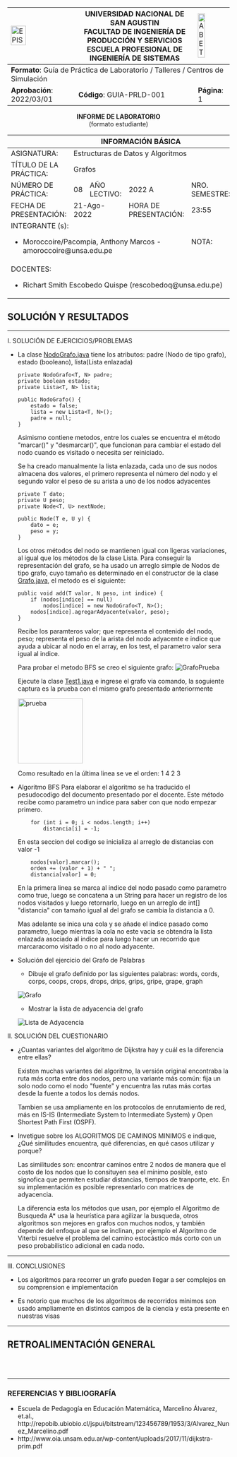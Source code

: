 <div align="center">
<table>
    <theader>
        <tr>
            <td><img src="https://github.com/rescobedoq/pw2/blob/main/epis.png?raw=true" alt="EPIS" style="width:50%; height:auto"/></td>
            <th>
                <span style="font-weight:bold;">UNIVERSIDAD NACIONAL DE SAN AGUSTIN</span><br />
                <span style="font-weight:bold;">FACULTAD DE INGENIERÍA DE PRODUCCIÓN Y SERVICIOS</span><br />
                <span style="font-weight:bold;">ESCUELA PROFESIONAL DE INGENIERÍA DE SISTEMAS</span>
            </th>
            <td><img src="https://github.com/rescobedoq/pw2/blob/main/abet.png?raw=true" alt="ABET" style="width:50%; height:auto"/></td>
        </tr>
    </theader>
    <tbody>
        <tr><td colspan="3"><span style="font-weight:bold;">Formato</span>: Guía de Práctica de Laboratorio / Talleres / Centros de Simulación</td></tr>
        <tr><td><span style="font-weight:bold;">Aprobación</span>:  2022/03/01</td><td><span style="font-weight:bold;">Código</span>: GUIA-PRLD-001</td><td><span style="font-weight:bold;">Página</span>: 1</td></tr>
    </tbody>
</table>
</div>

<div align="center">
<span style="font-weight:bold;">INFORME DE LABORATORIO</span><br />
<span>(formato estudiante)</span>
</div>


<table>
<theader>
<tr><th colspan="6">INFORMACIÓN BÁSICA</th></tr>
</theader>
<tbody>
<tr><td>ASIGNATURA:</td><td colspan="5">Estructuras de Datos y Algoritmos</td></tr>
<tr><td>TÍTULO DE LA PRÁCTICA:</td><td colspan="5">Grafos</td></tr>
<tr>
<td>NÚMERO DE PRÁCTICA:</td><td>08</td><td>AÑO LECTIVO:</td><td>2022 A</td><td>NRO. SEMESTRE:</td><td>III</td>
</tr>
<tr>
<td>FECHA DE PRESENTACIÓN:</td><td colspan="2">21-Ago-2022</td><td>HORA DE PRESENTACIÓN:</td><td colspan="2">23:55</td>
</tr>
<tr><td colspan="4">INTEGRANTE (s):
<ul>
<li>Moroccoire/Pacompia, Anthony Marcos - amoroccoire@unsa.edu.pe</li>
</ul>
</td>
<td>NOTA:</td><td>Pendiente</td>
</tr>
<tr><td colspan="6">DOCENTES:
<ul>
<li>Richart Smith Escobedo Quispe (rescobedoq@unsa.edu.pe)</li>
</ul>
</td>
</tr>
</tbody>
</table>

<!-- Reportes -->

## SOLUCIÓN Y RESULTADOS

---

I. SOLUCIÓN DE EJERCICIOS/PROBLEMAS <br>


* La clase [NodoGrafo.java](ImplementacionGrafo/NodoGrafo.java "NodoGrafo.java") tiene los atributos: padre (Nodo de tipo grafo), estado (booleano), lista(Lista enlazada)

    ```
    private NodoGrafo<T, N> padre;
	private boolean estado;
	private Lista<T, N> lista;
	
	public NodoGrafo() {
		estado = false;
		lista = new Lista<T, N>();
		padre = null;
	}
    ```
    Asimismo contiene metodos, entre los cuales se encuentra el método "marcar()" y "desmarcar()", que funcionan para cambiar el estado del nodo cuando es visitado o necesita ser reiniciado.

    Se ha creado manualmente la lista enlazada, cada uno de sus nodos almacena dos valores, el primero representa el número del nodo y el segundo valor el peso de su arista a uno de los nodos adyacentes

    ```
    private T dato;
    private U peso;
    private Node<T, U> nextNode;
  
    public Node(T e, U y) {
    	dato = e;
    	peso = y;
    }
    ```
    Los otros métodos del nodo se mantienen igual con ligeras variaciones, al igual que los métodos de la clase Lista.
    Para conseguir la representación del grafo, se ha usado un arreglo simple de Nodos de tipo grafo, cuyo tamaño es determinado en el constructor de la clase [Grafo.java](ImplementacionGrafo/Grafo.java "Grafo.java"), el metodo es el siguiente:
    ```
    public void add(T valor, N peso, int indice) {
		if (nodos[indice] == null)
			nodos[indice] = new NodoGrafo<T, N>();
		nodos[indice].agregarAdyacente(valor, peso);
	}
    ```
    Recibe los paramteros valor; que representa el contenido del nodo, peso; representa el peso de la arista del nodo adyacente e indice que ayuda a ubicar al nodo en el array, en los test, el parametro valor sera igual al indice.

    Para probar el metodo BFS se creo el siguiente grafo:
    ![GrafoPrueba](Images/imagen4.png)

    Ejecute la clase [Test1.java](ImplementacionGrafo/Test1.java) e ingrese el grafo via comando, la soguiente captura es la prueba con el mismo grafo presentado anteriormente

    <img src="Images/image3.png" alt="prueba" width="147" hight="444"/>

    Como resultado en la última linea se ve el orden: 1 4 2 3


* Algoritmo BFS
    Para elaborar el algoritmo se ha traducido el pesudocodigo del documento presentado por el docente. Este método recibe como parametro un indice para saber con que nodo empezar primero.
    ```
		for (int i = 0; i < nodos.length; i++)
			distancia[i] = -1;
	```
    En esta seccion del codigo se inicializa al arreglo de distancias con valor -1

    ```
		nodos[valor].marcar();
		orden += (valor + 1) + " ";
		distancia[valor] = 0;
    ```
    En la primera linea se marca al indice del nodo pasado como parametro como true, luego se concatena a un String para hacer un registro de los nodos visitados y luego retornarlo, luego en un arreglo de int[] "distancia" con tamaño igual al del grafo se cambia la distancia a 0.

    Mas adelante se inica una cola y se añade el indice pasado como parametro, luego mientras la cola no este vacia se obtendra la lista enlazada asociado al indice para luego hacer un recorrido que marcaracomo visitado o no al nodo adyacente.
    
* Solución del ejercicio del Grafo de Palabras
    * Dibuje el grafo definido por las siguientes palabras: words, cords, corps, coops, crops, drops, drips, grips, gripe, grape, graph

    ![Grafo](Images/imagen1.png)

    * Mostrar la lista de adyacencia del grafo

    ![Lista de Adyacencia](Images/imagen2.png)

II. SOLUCIÓN DEL CUESTIONARIO

* ¿Cuantas variantes del algoritmo de Dijkstra hay y cuál es la diferencia entre ellas?
    
    Existen muchas variantes del algoritmo, la versión original encontraba la ruta más corta entre dos nodos, pero una variante más común: fija un solo nodo como el nodo "fuente" y encuentra las rutas más cortas desde la fuente a todos los demás nodos.

    Tambien se usa ampliamente en los protocolos de enrutamiento de red, más en IS-IS (Intermediate System to Intermediate System) y Open Shortest Path First (OSPF). 
  
* Invetigue sobre los ALGORITMOS DE CAMINOS MINIMOS e indique, ¿Qué similitudes encuentra, qué diferencias, en qué casos utilizar y porque?

   Las similitudes son: encontrar caminos entre 2 nodos de manera que el costo de los nodos que lo consituyen sea el mínimo posible, esto signofica que permiten estudiar distancias, tiempos de tranporte, etc. En su implementación es posible representarlo con matrices de adyacencia.

   La diferencia esta los métodos que usan, por ejemplo el Algoritmo de Busqueda A* usa la heurística para agilizar la busqueda, otros algoritmos son mejores en grafos con muchos nodos, y también depende del enfoque al que se inclinan, por ejemplo el Algoritmo de Viterbi resuelve el problema del camino estocástico más corto con un peso probabilístico adicional en cada nodo.

---

III. CONCLUSIONES

* Los algoritmos para recorrer un grafo pueden llegar a ser complejos en su comprension e implementación

* Es notorio que muchos de los algoritmos de recorridos minimos son usado ampliamente en distintos campos de la ciencia y esta presente en nuestras visas

---
    
## RETROALIMENTACIÓN GENERAL
 <pre>
 
 </pre>
---
    
### REFERENCIAS Y BIBLIOGRAFÍA
<ul>
    <li>Escuela de Pedagogía en Educación Matemática, Marcelino Álvarez, et.al.,
http://repobib.ubiobio.cl/jspui/bitstream/123456789/1953/3/Alvarez_Nunez_Marcelino.pdf</li>
    <li>http://www.oia.unsam.edu.ar/wp-content/uploads/2017/11/dijkstra-prim.pdf</li>
</ul>
